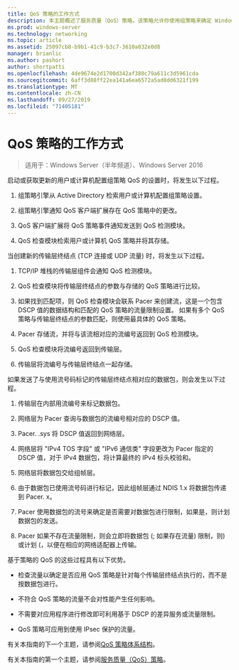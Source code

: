 ```yaml
---
title: QoS 策略的工作方式
description: 本主题概述了服务质量（QoS）策略，该策略允许你使用组策略来确定 Windows Server 2016 中特定应用程序和服务的网络流量带宽的优先级。
ms.prod: windows-server
ms.technology: networking
ms.topic: article
ms.assetid: 25097cb8-b9b1-41c9-b3c7-3610a032e0d8
manager: brianlic
ms.author: pashort
author: shortpatti
ms.openlocfilehash: 4de9674e2d1700d342af380c79a611c3d5961cda
ms.sourcegitcommit: 6aff3d88ff22ea141a6ea6572a5ad8dd6321f199
ms.translationtype: MT
ms.contentlocale: zh-CN
ms.lasthandoff: 09/27/2019
ms.locfileid: "71405181"
---
```

# <a name="how-qos-policy-works"></a>QoS 策略的工作方式

>适用于：Windows Server（半年频道）、Windows Server 2016

启动或获取更新的用户或计算机配置组策略 QoS 的设置时，将发生以下过程。

1. 组策略引擎从 Active Directory 检索用户或计算机配置组策略设置。

2. 组策略引擎通知 QoS 客户端扩展存在 QoS 策略中的更改。

3. QoS 客户端扩展将 QoS 策略事件通知发送到 QoS 检测模块。

4. QoS 检查模块检索用户或计算机 QoS 策略并将其存储。

当创建新的传输层终结点 \(TCP 连接或 UDP 流量\) 时，将发生以下过程。

1. TCP/IP 堆栈的传输层组件会通知 QoS 检测模块。

2. QoS 检查模块将传输层终结点的参数与存储的 QoS 策略进行比较。

3. 如果找到匹配项，则 QoS 检查模块会联系 Pacer 来创建流，这是一个包含 DSCP 值的数据结构和匹配的 QoS 策略的流量限制设置。 如果有多个 QoS 策略与传输层终结点的参数匹配，则使用最具体的 QoS 策略。

4. Pacer 存储流，并将与该流相对应的流编号返回到 QoS 检测模块。

5. QoS 检查模块将流编号返回到传输层。

6. 传输层将流编号与传输层终结点一起存储。

如果发送了与使用流号码标记的传输层终结点相对应的数据包，则会发生以下过程。

1. 传输层在内部用流编号来标记数据包。

2. 网络层为 Pacer 查询与数据包的流编号相对应的 DSCP 值。

3. Pacer. .sys 将 DSCP 值返回到网络层。

4. 网络层将 "IPv4 TOS 字段" 或 "IPv6 通信类" 字段更改为 Pacer 指定的 DSCP 值，对于 IPv4 数据包，将计算最终的 IPv4 标头校验和。

5. 网络层将数据包交给组帧层。

6. 由于数据包已使用流号码进行标记，因此组帧层通过 NDIS 1.x 将数据包传递到 Pacer. x。

7. Pacer 使用数据包的流号来确定是否需要对数据包进行限制，如果是，则计划数据包的发送。

8. Pacer 如果不存在流量限制，则会立即将数据包 \(; 如果存在流量\) 限制，则\) 或计划 \(，以便在相应的网络适配器上传输。

基于策略的 QoS 的这些过程具有以下优势。

- 检查流量以确定是否应用 QoS 策略是针对每个传输层终结点执行的，而不是按数据包进行。

- 不符合 QoS 策略的流量不会对性能产生任何影响。

- 不需要对应用程序进行修改即可利用基于 DSCP 的差异服务或流量限制。

- QoS 策略可应用到使用 IPsec 保护的流量。

有关本指南的下一个主题，请参阅[QoS 策略体系结构](qos-policy-architecture.md)。

有关本指南的第一个主题，请参阅[服务质量（QoS）策略](qos-policy-top.md)。
